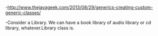 
-http://www.thejavageek.com/2013/08/29/generics-creating-custom-generic-classes/

-Consider a Library. 
 We can have a book library of 
 audio library or 
 cd library, whatever.Library class is.
 
 